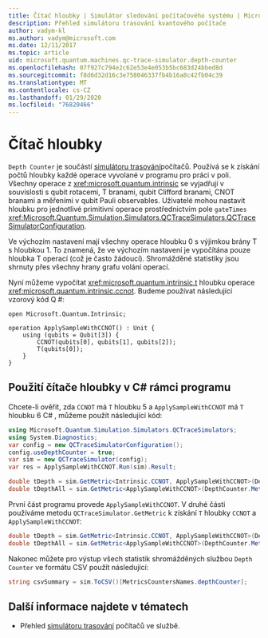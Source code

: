 ```yaml
---
title: Čítač hloubky | Simulátor sledování počítačového systému | Microsoft Docs
description: Přehled simulátoru trasování kvantového počítače
author: vadym-kl
ms.author: vadym@microsoft.com
ms.date: 12/11/2017
ms.topic: article
uid: microsoft.quantum.machines.qc-trace-simulator.depth-counter
ms.openlocfilehash: 07f927c794e2c62e53e4e053b5bc683d24bbed8d
ms.sourcegitcommit: f8d6d32d16c3e758046337fb4b16a8c42fb04c39
ms.translationtype: MT
ms.contentlocale: cs-CZ
ms.lasthandoff: 01/29/2020
ms.locfileid: "76820466"
---
```

# <a name="depth-counter"></a>Čítač hloubky

`Depth Counter` je součástí [simulátoru trasování](xref:microsoft.quantum.machines.qc-trace-simulator.intro)počítačů.
Používá se k získání počtů hloubky každé operace vyvolané v programu pro práci v poli. Všechny operace z <xref:microsoft.quantum.intrinsic> se vyjadřují v souvislosti s qubit rotacemi, T branami, qubit Clifford branami, CNOT branami a měřeními v qubit Pauli observables. Uživatelé mohou nastavit hloubku pro jednotlivé primitivní operace prostřednictvím pole `gateTimes` <xref:Microsoft.Quantum.Simulation.Simulators.QCTraceSimulators.QCTraceSimulatorConfiguration>.

Ve výchozím nastavení mají všechny operace hloubku 0 s výjimkou brány T s hloubkou 1. To znamená, že ve výchozím nastavení je vypočítána pouze hloubka T operací (což je často žádoucí). Shromážděné statistiky jsou shrnuty přes všechny hrany grafu volání operací. 

Nyní můžeme vypočítat <xref:microsoft.quantum.intrinsic.t> hloubku operace <xref:microsoft.quantum.intrinsic.ccnot>. Budeme používat následující vzorový kód Q #:

```qsharp
open Microsoft.Quantum.Intrinsic;

operation ApplySampleWithCCNOT() : Unit {
    using (qubits = Qubit[3]) {
        CCNOT(qubits[0], qubits[1], qubits[2]);
        T(qubits[0]);
    }
}
```

## <a name="using-depth-counter-within-a-c-program"></a>Použití čítače hloubky v C# rámci programu

Chcete-li ověřit, zda `CCNOT` má `T` hloubku 5 a `ApplySampleWithCCNOT` má `T` hloubku 6 C# , můžeme použít následující kód:

```csharp 
using Microsoft.Quantum.Simulation.Simulators.QCTraceSimulators;
using System.Diagnostics;
var config = new QCTraceSimulatorConfiguration();
config.useDepthCounter = true;
var sim = new QCTraceSimulator(config);
var res = ApplySampleWithCCNOT.Run(sim).Result;

double tDepth = sim.GetMetric<Intrinsic.CCNOT, ApplySampleWithCCNOT>(DepthCounter.Metrics.Depth);
double tDepthAll = sim.GetMetric<ApplySampleWithCCNOT>(DepthCounter.Metrics.Depth);
```

První část programu provede `ApplySampleWithCCNOT`. V druhé části používáme metodu `QCTraceSimulator.GetMetric` k získání `T` hloubky `CCNOT` a `ApplySampleWithCCNOT`: 

```csharp
double tDepth = sim.GetMetric<Intrinsic.CCNOT, ApplySampleWithCCNOT>(DepthCounter.Metrics.Depth);
double tDepthAll = sim.GetMetric<ApplySampleWithCCNOT>(DepthCounter.Metrics.Depth);
```

Nakonec můžete pro výstup všech statistik shromážděných službou `Depth Counter` ve formátu CSV použít následující:
```csharp
string csvSummary = sim.ToCSV()[MetricsCountersNames.depthCounter];
```

## <a name="see-also"></a>Další informace najdete v tématech ##

- Přehled [simulátoru trasování](xref:microsoft.quantum.machines.qc-trace-simulator.intro) počítačů ve službě.
